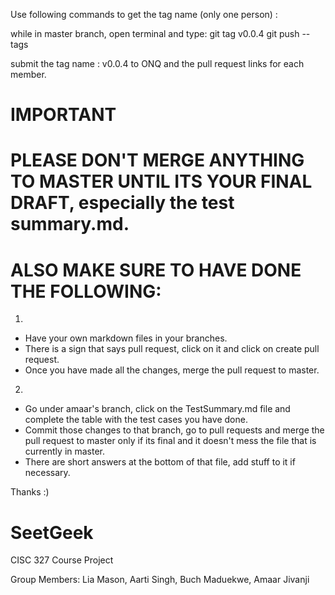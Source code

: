 Use following commands to get the tag name (only one person) :

while in master branch, open terminal and type: 
  git tag v0.0.4
  git push --tags

submit the tag name : v0.0.4 to ONQ and the pull request links for each member. 

# IMPORTANT
# PLEASE DON'T MERGE ANYTHING TO MASTER UNTIL ITS YOUR FINAL DRAFT, especially the test summary.md. 

# ALSO MAKE SURE TO HAVE DONE THE FOLLOWING: 
1.
- Have your own markdown files in your branches.
- There is a sign that says pull request, click on it and click on create pull request. 
- Once you have made all the changes, merge the pull request to master.

2. 
- Go under amaar's branch, click on the TestSummary.md file and complete the table with the test cases you have done.
- Commit those changes to that branch, go to pull requests and merge the pull request to master only if its final
and it doesn't mess the file that is currently in master. 
- There are short answers at the bottom of that file, add stuff to it if necessary. 

Thanks :) 

# SeetGeek

CISC 327 Course Project

Group Members: Lia Mason, Aarti Singh, Buch Maduekwe, Amaar Jivanji
